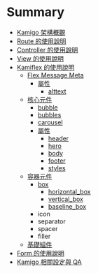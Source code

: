 # Summary
* [Kamigo 架構概觀](/01_intro.md)
* [Route 的使用說明](/02_route.md)
* [Controller 的使用說明](/03_controller.md)
* [View 的使用說明](/04_view.md)
* [Kamiflex 的使用說明](/05_kamiflex.md)
  * [Flex Message Meta](/kamiflex/flex_message_meta.md)
    * [屬性](/kamiflex/flex_message_meta.md#屬性)
      * [alttext](/kamiflex/flex_message_meta.md#alt-text)
  * [核心元件](/kamiflex/core.md)
    * [bubble](/kamiflex/core.md#bubble)
    * [bubbles](/kamiflex/core.md#bubbles)
    * [carousel](/kamiflex/core.md#carousel)
    * [屬性](/kamiflex/core.md#屬性)
      * [header](/kamiflex/core.md#header)
      * [hero](/kamiflex/core.md#hero)
      * [body](/kamiflex/core.md#body)
      * [footer](/kamiflex/core.md#footer)
      * [styles](/kamiflex/core.md#styles)
  * [容器元件](/kamiflex/container.md)
    * [box](/kamiflex/container.md#box)
      * [horizontal_box](/kamiflex/container.md#horizontal_box)
      * [vertical_box](/kamiflex/container.md#vertical_box)
      * [baseline_box](/kamiflex/container.md#baseline_box)
    * icon
    * separator
    * spacer
    * filler
  * [基礎組件](/kamiflex/basic_element.md)
* [Form 的使用說明](/06_form.md)
* [Kamigo 相關設定與 QA](/07_setting.md)
